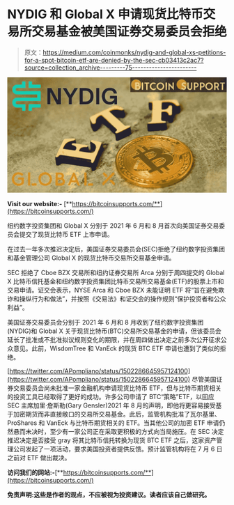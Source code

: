 # NYDIG 和 Global X 申请现货比特币交易所交易基金被美国证券交易委员会拒绝

> 原文：<https://medium.com/coinmonks/nydig-and-global-xs-petitions-for-a-spot-bitcoin-etf-are-denied-by-the-sec-cb03413c2ac7?source=collection_archive---------75----------------------->

![](img/9ce93b7cfca0bc5f2dec2540793ec571.png)

**Visit our website:-** [**https://bitcoinsupports.com/**](https://bitcoinsupports.com/)

纽约数字投资集团和 Global X 分别于 2021 年 6 月和 8 月首次向美国证券交易委员会提交了现货比特币 ETF 上市申请。

在过去一年多次推迟决定后，美国证券交易委员会(SEC)拒绝了纽约数字投资集团和基金管理公司 Global X 的现货比特币交易所交易基金申请。

SEC 拒绝了 Cboe BZX 交易所和纽约证券交易所 Arca 分别于周四提交的 Global X 比特币信托基金和纽约数字投资集团比特币交易所交易基金(ETF)的股票上市和交易申请。证交会表示，NYSE Arca 和 Cboe BZX 未能证明 ETF 将“旨在避免欺诈和操纵行为和做法”，并按照《交易法》和证交会的操作规则“保护投资者和公众利益”。

美国证券交易委员会分别于 2021 年 6 月和 8 月收到了纽约数字投资集团(NYDIG)和 Global X 关于现货比特币(BTC)交易所交易基金的申请，但该委员会延长了批准或不批准拟议规则变化的期限，并在周四做出决定之前多次公开征求公众意见。此前，WisdomTree 和 VanEck 的现货 BTC ETF 申请也遭到了类似的拒绝。

[https://twitter.com/APompliano/status/1502286645957124100](https://twitter.com/APompliano/status/1502286645957124100) 
尽管美国证券交易委员会尚未批准一家金融机构申请现货比特币 ETF，但与比特币期货相关的投资工具已经取得了更好的成功。许多公司申请了 BTC“策略”ETF，以回应 SEC 主席加里·詹斯勒(Gary Gensler)2021 年 8 月的声明，即他将更容易接受基于加密期货而非直接敞口的交易所交易基金。此后，监管机构批准了瓦尔基里、ProShares 和 VanEck 与比特币期货相关的 ETF。当其他公司的加密 ETF 申请仍然悬而未决时，至少有一家公司正在采取更积极的方式向当局施压。在 SEC 决定推迟决定是否接受 gray 将其比特币信托转换为现货 BTC ETF 之后，这家资产管理公司发起了一项活动，要求美国投资者提供反馈。预计监管机构将在 7 月 6 日之前对 ETF 做出裁决。

**访问我们的网站:-**[**https://bitcoinsupports.com/**](https://bitcoinsupports.com/)

**免责声明:这些是作者的观点，不应被视为投资建议。读者应该自己做研究。**